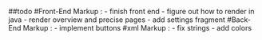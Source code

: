 ##todo
#Front-End
Markup : - finish front end
            - figure out how to render in java
                - render overview and precise pages
            - add settings fragment
#Back-End
Markup : - implement buttons
#xml
Markup : - fix strings
         - add colors
